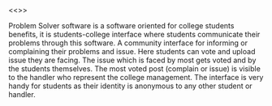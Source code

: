 <<<STUDENT PROBLEM SOLVER SYSTEM>>>

Problem Solver software is a software oriented for college students benefits, it is students-college interface where students communicate their problems through this software. A community interface for informing or complaining their problems and issue. Here students can vote and upload issue they are facing. The issue which is faced by most gets voted and by the students themselves. The most voted post (complain or issue) is visible to the handler who represent the college management. The interface is very handy for students as their identity is anonymous to any other student or handler. 